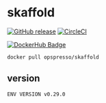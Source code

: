 # skaffold

[![GitHub release](https://img.shields.io/github/release/opspresso/skaffold.svg)](https://github.com/opspresso/skaffold/releases)
[![CircleCI](https://circleci.com/gh/opspresso/skaffold.svg?style=svg)](https://circleci.com/gh/opspresso/skaffold)

[![DockerHub Badge](http://dockeri.co/image/opspresso/skaffold)](https://hub.docker.com/r/opspresso/skaffold/)

```bash
docker pull opspresso/skaffold
```

## version

```
ENV VERSION v0.29.0
```
